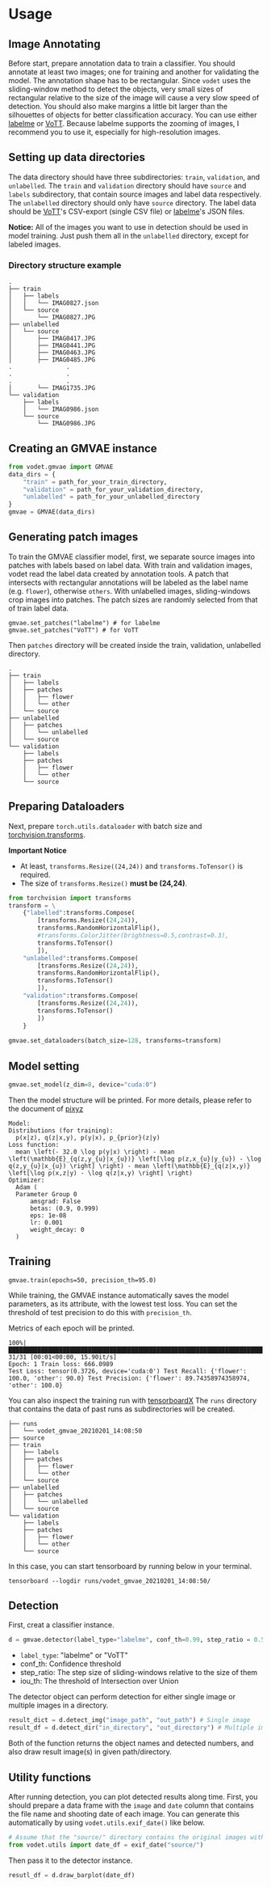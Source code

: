 # Usage
## Image Annotating
Before start, prepare annotation data to train a classifier.
You should annotate at least two images; one for training and another for validating the model.
The annotation shape has to be rectangular. Since `vodet` uses the sliding-window method to detect the objects, very small sizes of rectangular relative to the size of the image will cause a very slow speed of detection. You should also make margins a little bit larger than the silhouettes of objects for better classification accuracy.
You can use either [labelme](https://github.com/wkentaro/labelme) or [VoTT](https://github.com/microsoft/VoTT). Because labelme supports the zooming of images, I recommend you to use it, especially for high-resolution images.

## Setting up data directories
The data directory should have three subdirectories: `train`, `validation`, and `unlabelled`.
The `train` and `validation` directory should have `source` and `labels` subdirectory, that contain source images and label data respectively.
The `unlabelled` directory should only have `source` directory.
The label data should be [VoTT](https://github.com/microsoft/VoTT)'s CSV-export (single CSV file) or [labelme](https://github.com/wkentaro/labelme)'s JSON files.

**Notice:**
All of the images you want to use in detection should be used in model training. Just push them all in the `unlabelled` directory, except for labeled images.

### Directory structure example
```
.
├── train
│   ├── labels
│   │   └── IMAG0827.json
│   └── source
│       └── IMAG0827.JPG
├── unlabelled
│   └── source
│       ├── IMAG0417.JPG
│       ├── IMAG0441.JPG
│       ├── IMAG0463.JPG
│       ├── IMAG0485.JPG
.               .
.               .
.               .
│       └── IMAG1735.JPG
└── validation
    ├── labels
    │   └── IMAG0986.json
    └── source
        └── IMAG0986.JPG
```

## Creating an GMVAE instance
```python
from vodet.gmvae import GMVAE
data_dirs = {
    "train" = path_for_your_train_directory,
    "validation" = path_for_your_validation_directory,
    "unlabelled" = path_for_your_unlabelled_directory
}
gmvae = GMVAE(data_dirs)
```
## Generating patch images
To train the GMVAE classifier model, first, we separate source images into patches with labels based on label data.
With train and validation images, vodet read the label data created by annotation tools. A patch that intersects with rectangular annotations will be labeled as the label name (e.g. `flower`), otherwise `others`. With unlabelled images, sliding-windows crop images into patches. The patch sizes are randomly selected from that of train label data. 

```
gmvae.set_patches("labelme") # for labelme
gmvae.set_patches("VoTT") # for VoTT
```

Then `patches` directory will be created inside the train, validation, unlabelled directory.

```
.
├── train
│   ├── labels
│   ├── patches
│   │   ├── flower
│   │   └── other
│   └── source
├── unlabelled
│   ├── patches
│   │   └── unlabelled
│   └── source
└── validation
    ├── labels
    ├── patches
    │   ├── flower
    │   └── other
    └── source

```
## Preparing Dataloaders
Next, prepare `torch.utils.dataloader` with batch size and [torchvision.transforms](https://pytorch.org/docs/stable/torchvision/transforms.html).

**Important Notice**
- At least, `transforms.Resize((24,24))` and `transforms.ToTensor()` is required.
- The size of `transforms.Resize()` **must be (24,24)**.

```python
from torchvision import transforms
transform = \
    {"labelled":transforms.Compose(
        [transforms.Resize((24,24)),
        transforms.RandomHorizontalFlip(),
        #transforms.ColorJitter(brightness=0.5,contrast=0.3),
        transforms.ToTensor()
        ]),
    "unlabelled":transforms.Compose(
        [transforms.Resize((24,24)),
        transforms.RandomHorizontalFlip(),
        transforms.ToTensor()
        ]),
    "validation":transforms.Compose(
        [transforms.Resize((24,24)),
        transforms.ToTensor()
        ])
    }
    
gmvae.set_dataloaders(batch_size=128, transforms=transform)
```

## Model setting
```python
gmvae.set_model(z_dim=8, device="cuda:0")
```
Then the model structure will be printed.
For more details, please refer to the document of [pixyz](https://docs.pixyz.io/en/latest/models.html)
```
Model:
Distributions (for training):
  p(x|z), q(z|x,y), p(y|x), p_{prior}(z|y)
Loss function:
  mean \left(- 32.0 \log p(y|x) \right) - mean \left(\mathbb{E}_{q(z,y_{u}|x_{u})} \left[\log p(z,x_{u}|y_{u}) - \log q(z,y_{u}|x_{u}) \right] \right) - mean \left(\mathbb{E}_{q(z|x,y)} \left[\log p(x,z|y) - \log q(z|x,y) \right] \right)
Optimizer:
  Adam (
  Parameter Group 0
      amsgrad: False
      betas: (0.9, 0.999)
      eps: 1e-08
      lr: 0.001
      weight_decay: 0
  )
```
## Training
```python=
gmvae.train(epochs=50, precision_th=95.0)
```
While training, the GMVAE instance automatically saves the model parameters, as its attribute, with the lowest test loss. You can set the threshold of test precision to do this with `precision_th`.

Metrics of each epoch will be printed.
```
100%|███████████████████████████████████████████████████████████████████████████████████████████████████| 31/31 [00:01<00:00, 15.90it/s]
Epoch: 1 Train loss: 666.0989
Test Loss: tensor(0.3726, device='cuda:0') Test Recall: {'flower': 100.0, 'other': 90.0} Test Precision: {'flower': 89.74358974358974, 'other': 100.0}
```

You can also inspect the training run with [tensorboardX](https://github.com/lanpa/tensorboardX)
The `runs` directory that contains the data of past runs as subdirectories will be created. 

```
├── runs
│   └── vodet_gmvae_20210201_14:08:50
├── source
├── train
│   ├── labels
│   ├── patches
│   │   ├── flower
│   │   └── other
│   └── source
├── unlabelled
│   ├── patches
│   │   └── unlabelled
│   └── source
└── validation
    ├── labels
    ├── patches
    │   ├── flower
    │   └── other
    └── source
```
In this case, you can start tensorboard by running below in your terminal.
```
tensorboard --logdir runs/vodet_gmvae_20210201_14:08:50/
```
## Detection
First, creat a classifier instance.
```python
d = gmvae.detector(label_type="labelme", conf_th=0.99, step_ratio = 0.5, iou_th=0.05)
```
- `label_type`: "labelme" or "VoTT"
- conf_th: Confidence threshold
- step_ratio: The step size of sliding-windows relative to the size of them
- iou_th: The threshold of Intersection over Union

The detector object can perform detection for either single image or multiple images in a directory.

```python
result_dict = d.detect_img("image_path", "out_path") # Single image
result_df = d.detect_dir("in_directory", "out_directory") # Multiple images in a directory
```
Both of the function returns the object names and detected numbers, and also draw result image(s) in given path/directory.

## Utility functions
After running detection, you can plot detected results along time. 
First, you should prepare a data frame with the `image` and `date` column that contains the file name and shooting date of each image. You can generate this automatically by using `vodet.utils.exif_date()` like below.
```python
# Assume that the "source/" directory contains the original images with EXIF meta data.
from vodet.utils import date_df = exif_date("source/")
```
Then pass it to the detector instance.
```python
resutl_df = d.draw_barplot(date_df)
```
